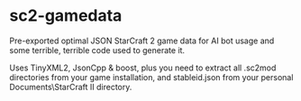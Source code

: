 # sc2-gamedata
Pre-exported optimal JSON StarCraft 2 game data for AI bot usage and some terrible, terrible code used to generate it.

Uses TinyXML2, JsonCpp & boost, plus you need to extract all .sc2mod directories from your game installation, and stableid.json from your personal Documents\StarCraft II directory.